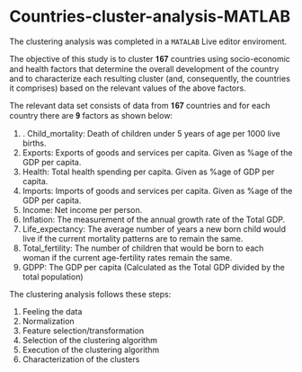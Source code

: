 # Countries-cluster-analysis-MATLAB
The clustering analysis was completed in a `MATALAB` Live editor enviroment.

The objective of this study is to cluster 𝟏𝟔𝟕 countries using socio-economic and health factors that determine the overall development of the country and to characterize each resulting cluster (and, consequently, the countries it comprises) based on the relevant values of the above factors.

The relevant data set consists of data from 𝟏𝟔𝟕 countries and for each country there
are 𝟗 factors as shown below:

1. . Child_mortality: Death of children under 5 years of age per 1000 live births.
2. Exports: Exports of goods and services per capita. Given as %age of the GDP per
capita.
3. Health: Total health spending per capita. Given as %age of GDP per capita.
4. Imports: Imports of goods and services per capita. Given as %age of the GDP per
capita.
5. Income: Net income per person.
6. Inflation: The measurement of the annual growth rate of the Total GDP.
7. Life_expectancy: The average number of years a new born child would live if the
current mortality patterns are to remain the same.
8. Total_fertility: The number of children that would be born to each woman if the
current age-fertility rates remain the same.
9. GDPP: The GDP per capita (Calculated as the Total GDP divided by the total
population)

The clustering analysis follows these steps: 
1. Feeling the data
2. Normalization
3. Feature selection/transformation
4. Selection of the clustering algorithm
5. Execution of the clustering algorithm
6. Characterization of the clusters
